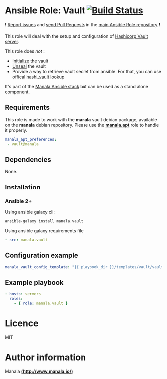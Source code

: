# Ansible Role: Vault [![Build Status](https://travis-ci.org/manala/ansible-role-vault.svg?branch=master)](https://travis-ci.org/manala/ansible-role-vault)

:exclamation: [Report issues](https://github.com/manala/ansible-roles/issues) and [send Pull Requests](https://github.com/manala/ansible-roles/pulls) in the [main Ansible Role repository](https://github.com/manala/ansible-roles) :exclamation:

This role will deal with the setup and configuration of [Hashicorp Vault server](https://www.vaultproject.io/).

This role does *not* :
- [Initialize](https://www.vaultproject.io/intro/getting-started/deploy.html#initializing-the-vault) the vault
- [Unseal](https://www.vaultproject.io/docs/concepts/seal.html#unsealing) the vault
- Provide a way to retrieve vault secret from ansible. For that, you can use offical [hashi_vault lookup](https://github.com/ansible/ansible/blob/devel/lib/ansible/plugins/lookup/hashi_vault.py)

It's part of the [Manala Ansible stack](http://www.manala.io) but can be used as a stand alone component.

## Requirements

This role is made to work with the __manala__ vault debian package, available on the __manala__ debian repository. Please use the [**manala.apt**](https://galaxy.ansible.com/manala/apt/) role to handle it properly.

```yaml
manala_apt_preferences:
 - vault@manala
```

## Dependencies

None.

## Installation

### Ansible 2+

Using ansible galaxy cli:

```bash
ansible-galaxy install manala.vault
```

Using ansible galaxy requirements file:

```yaml
- src: manala.vault
```

## Configuration example

```yaml
manala_vault_config_template: "{{ playbook_dir }}/templates/vault/vault/config.hcl.j2"
```

## Example playbook

```yaml
- hosts: servers
  roles:
    - { role: manala.vault }
```

# Licence

MIT

# Author information

Manala [**(http://www.manala.io/)**](http://www.manala.io)
